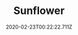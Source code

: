 ---
templateKey: blog-post
featuredpost: false
date: 2020-02-23T00:22:22.711Z
title: Sunflower
description: A common misconception is that the flower turns so its always facing the sun
type: flower
sellPrice: 80
energy: 45
health: 20
featuredimage: /img/Sunflower.png
tags:
  - Summer
  - Fall
  - edible
  - flower
  - Oil
  - Dye Bundle
  - Haley
  - honey
---